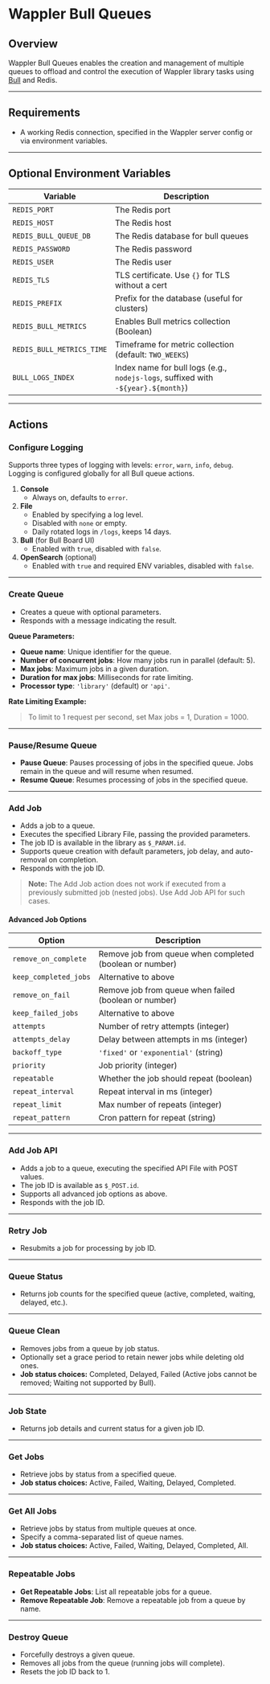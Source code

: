 # Wappler Bull Queues

## Overview
Wappler Bull Queues enables the creation and management of multiple queues to offload and control the execution of Wappler library tasks using [Bull](https://github.com/OptimalBits/bull) and Redis.

---

## Requirements
- A working Redis connection, specified in the Wappler server config or via environment variables.

---

## Optional Environment Variables
| Variable                  | Description                                                                                 |
|---------------------------|---------------------------------------------------------------------------------------------|
| `REDIS_PORT`              | The Redis port                                                                              |
| `REDIS_HOST`              | The Redis host                                                                              |
| `REDIS_BULL_QUEUE_DB`     | The Redis database for bull queues                                                          |
| `REDIS_PASSWORD`          | The Redis password                                                                          |
| `REDIS_USER`              | The Redis user                                                                              |
| `REDIS_TLS`               | TLS certificate. Use `{}` for TLS without a cert                                            |
| `REDIS_PREFIX`            | Prefix for the database (useful for clusters)                                               |
| `REDIS_BULL_METRICS`      | Enables Bull metrics collection (Boolean)                                                    |
| `REDIS_BULL_METRICS_TIME` | Timeframe for metric collection (default: `TWO_WEEKS`)                                      |
| `BULL_LOGS_INDEX`         | Index name for bull logs (e.g., `nodejs-logs`, suffixed with `-${year}.${month}`)           |

---

## Actions

### Configure Logging
Supports three types of logging with levels: `error`, `warn`, `info`, `debug`. Logging is configured globally for all Bull queue actions.

1. **Console**
   - Always on, defaults to `error`.
2. **File**
   - Enabled by specifying a log level.
   - Disabled with `none` or empty.
   - Daily rotated logs in `/logs`, keeps 14 days.
3. **Bull** (for Bull Board UI)
   - Enabled with `true`, disabled with `false`.
4. **OpenSearch** (optional)
   - Enabled with `true` and required ENV variables, disabled with `false`.

---

### Create Queue
- Creates a queue with optional parameters.
- Responds with a message indicating the result.

**Queue Parameters:**
- **Queue name**: Unique identifier for the queue.
- **Number of concurrent jobs**: How many jobs run in parallel (default: 5).
- **Max jobs**: Maximum jobs in a given duration.
- **Duration for max jobs**: Milliseconds for rate limiting.
- **Processor type**: `'library'` (default) or `'api'`.

**Rate Limiting Example:**
> To limit to 1 request per second, set Max jobs = 1, Duration = 1000.

---

### Pause/Resume Queue
- **Pause Queue**: Pauses processing of jobs in the specified queue. Jobs remain in the queue and will resume when resumed.
- **Resume Queue**: Resumes processing of jobs in the specified queue.

---

### Add Job
- Adds a job to a queue.
- Executes the specified Library File, passing the provided parameters.
- The job ID is available in the library as `$_PARAM.id`.
- Supports queue creation with default parameters, job delay, and auto-removal on completion.
- Responds with the job ID.

> **Note:** The Add Job action does not work if executed from a previously submitted job (nested jobs). Use Add Job API for such cases.

#### Advanced Job Options
| Option                | Description                                                      |
|-----------------------|------------------------------------------------------------------|
| `remove_on_complete`  | Remove job from queue when completed (boolean or number)          |
| `keep_completed_jobs` | Alternative to above                                             |
| `remove_on_fail`      | Remove job from queue when failed (boolean or number)             |
| `keep_failed_jobs`    | Alternative to above                                             |
| `attempts`            | Number of retry attempts (integer)                               |
| `attempts_delay`      | Delay between attempts in ms (integer)                           |
| `backoff_type`        | `'fixed'` or `'exponential'` (string)                            |
| `priority`            | Job priority (integer)                                           |
| `repeatable`          | Whether the job should repeat (boolean)                          |
| `repeat_interval`     | Repeat interval in ms (integer)                                  |
| `repeat_limit`        | Max number of repeats (integer)                                  |
| `repeat_pattern`      | Cron pattern for repeat (string)                                 |

---

### Add Job API
- Adds a job to a queue, executing the specified API File with POST values.
- The job ID is available as `$_POST.id`.
- Supports all advanced job options as above.
- Responds with the job ID.

---

### Retry Job
- Resubmits a job for processing by job ID.

---

### Queue Status
- Returns job counts for the specified queue (active, completed, waiting, delayed, etc.).

---

### Queue Clean
- Removes jobs from a queue by job status.
- Optionally set a grace period to retain newer jobs while deleting old ones.
- **Job status choices:** Completed, Delayed, Failed (Active jobs cannot be removed; Waiting not supported by Bull).

---

### Job State
- Returns job details and current status for a given job ID.

---

### Get Jobs
- Retrieve jobs by status from a specified queue.
- **Job status choices:** Active, Failed, Waiting, Delayed, Completed.

---

### Get All Jobs
- Retrieve jobs by status from multiple queues at once.
- Specify a comma-separated list of queue names.
- **Job status choices:** Active, Failed, Waiting, Delayed, Completed, All.

---

### Repeatable Jobs
- **Get Repeatable Jobs**: List all repeatable jobs for a queue.
- **Remove Repeatable Job**: Remove a repeatable job from a queue by name.

---

### Destroy Queue
- Forcefully destroys a given queue.
- Removes all jobs from the queue (running jobs will complete).
- Resets the job ID back to 1.


